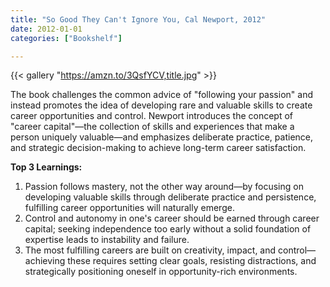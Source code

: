 ```yaml
---
title: "So Good They Can't Ignore You, Cal Newport, 2012"
date: 2012-01-01
categories: ["Bookshelf"]

---
```


{{< gallery "https://amzn.to/3QsfYCV,title.jpg" >}}

The book challenges the common advice of "following your passion" and instead promotes the idea of developing rare and valuable skills to create career opportunities and control. Newport introduces the concept of "career capital"—the collection of skills and experiences that make a person uniquely valuable—and emphasizes deliberate practice, patience, and strategic decision-making to achieve long-term career satisfaction.

**Top 3 Learnings:**

1. Passion follows mastery, not the other way around—by focusing on developing valuable skills through deliberate practice and persistence, fulfilling career opportunities will naturally emerge.
2. Control and autonomy in one's career should be earned through career capital; seeking independence too early without a solid foundation of expertise leads to instability and failure.
3. The most fulfilling careers are built on creativity, impact, and control—achieving these requires setting clear goals, resisting distractions, and strategically positioning oneself in opportunity-rich environments.
